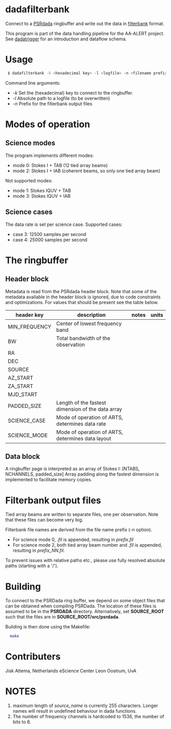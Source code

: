 # dadafilterbank

Connect to a [PSRdada](http://psrdada.sourceforge.net/) ringbuffer and write out the data in [filterbank](http://sigproc.sourceforge.net/) format.

This program is part of the data handling pipeline for the AA-ALERT project.
See [dadatrigger](https://github.com/AA-ALERT/dadatrigger) for an introduction and dataflow schema.

# Usage

```bash
 $ dadafilterbank -k <hexadecimal key> -l <logfile> -n <filename prefix for dumps>
```

Command line arguments:
 * *-k* Set the (hexadecimal) key to connect to the ringbuffer.
 * *-l* Absolute path to a logfile (to be overwritten)
 * *-n* Prefix for the fitlerbank output files

# Modes of operation

## Science modes

The program implements different modes:
- mode 0: Stokes I + TAB (12 tied array beams)
- mode 2: Stokes I + IAB (coherent beams, so only one tied array beam)

Not supported modes:
- mode 1: Stokes IQUV + TAB
- mode 3: Stokes IQUV + IAB


## Science cases

The data rate is set per science case.
Supported cases:
- case 3: 12500 samples per second
- case 4: 25000 samples per second


# The ringbuffer

## Header block

Metadata is read from the PSRdada header block.
Note that some of the metadata available in the header block is ignored, due to code constraints and optimizations.
For values that should be present see the table below.

|header key| description | notes | units |
|----------|-------------|-------|-------|
| MIN\_FREQUENCY | Center of lowest frequency band            |                              | |
| BW             | Total bandwidth of the observation         |                              | |
| RA             |                                            |                              | |
| DEC            |                                            |                              | |
| SOURCE         |                                            |                              | |
| AZ\_START      |                                            |                              | |
| ZA\_START      |                                            |                              | |
| MJD\_START     |                                            |                              | |
| PADDED\_SIZE   | Length of the fastest dimension of the data array |                       | |
| SCIENCE\_CASE  | Mode of operation of ARTS, determines data rate   |                       | |
| SCIENCE\_MODE  | Mode of operation of ARTS, determines data layout |                       | |

## Data block

A ringbuffer page is interpreted as an array of Stokes I: [NTABS, NCHANNELS, padded\_size]
Array padding along the fastest dimension is implemented to facilitate memory copies.

# Filterbank output files

Tied array beams are written to separate files, one per observation.
Note that these files can become very big.

Filterbank file names are derived from the file name prefix (*-n* option).
- For science mode 0, *.fil* is appended, resulting in *prefix.fil*
- For science mode 2, both tied array beam number and *.fil* is appended, resulting in *prefix_NN.fil*.

To prevent issues with relative paths etc., please use fully resolved absolute paths (starting with a '/').

# Building

To connect to the PSRDada ring buffer, we depend on some object files that can be obtained when compiling PSRDada.
The location of these files is assumed to be in the **PSRDADA** directory.
Alternatively, set **SOURCE\_ROOT** such that the files are in **SOURCE\_ROOT/src/psrdada**.

Building is then done using the Makefile:
```bash
  make
```

# Contributers

Jisk Attema, Netherlands eScience Center
Leon Oostrum, UvA

# NOTES

1. maximum length of *source_name* is currently 255 characters. Longer names will result in undefined behaviour in dada functions.
2. The number of frequency channels is hardcoded to 1536, the number of bits to 8.
